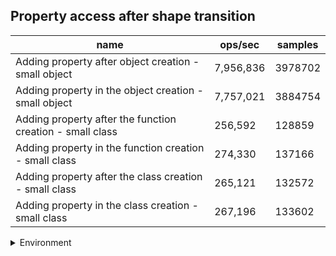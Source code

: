## Property access after shape transition

|name|ops/sec|samples|
|-|-|-|
|Adding property after object creation - small object|7,956,836|3978702|
|Adding property in the object creation - small object|7,757,021|3884754|
|Adding property after the function creation - small class|256,592|128859|
|Adding property in the function creation - small class|274,330|137166|
|Adding property after the class creation - small class|265,121|132572|
|Adding property in the class creation - small class|267,196|133602|


<details>
<summary>Environment</summary>

* __Machine:__ linux x64 | 4 vCPUs | 7.6GB Mem
* __Run:__ Mon Sep 30 2024 21:32:24 GMT+0000 (Coordinated Universal Time)
</details>

<!--
{"environment":{"platform":"linux","arch":"x64","cpus":4,"totalMemory":7.597888946533203},"benchmarks":[{"name":"Adding property after object creation - small object","opsSec":7956836.836670282,"samples":3978702},{"name":"Adding property in the object creation - small object","opsSec":7757021.92517219,"samples":3884754},{"name":"Adding property after the function creation - small class","opsSec":256592.433683145,"samples":128859},{"name":"Adding property in the function creation - small class","opsSec":274330.60585186107,"samples":137166},{"name":"Adding property after the class creation - small class","opsSec":265121.3368978793,"samples":132572},{"name":"Adding property in the class creation - small class","opsSec":267196.4276532403,"samples":133602}]}-->
